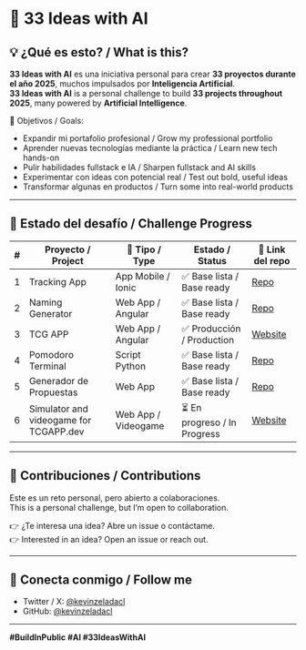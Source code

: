 # 🚀 33 Ideas with AI

## 💡 ¿Qué es esto? / What is this?

**33 Ideas with AI** es una iniciativa personal para crear **33 proyectos durante el año 2025**, muchos impulsados por **Inteligencia Artificial**.  
**33 Ideas with AI** is a personal challenge to build **33 projects throughout 2025**, many powered by **Artificial Intelligence**.

🎯 Objetivos / Goals:

- Expandir mi portafolio profesional / Grow my professional portfolio  
- Aprender nuevas tecnologías mediante la práctica / Learn new tech hands-on  
- Pulir habilidades fullstack e IA / Sharpen fullstack and AI skills  
- Experimentar con ideas con potencial real / Test out bold, useful ideas  
- Transformar algunas en productos / Turn some into real-world products  

---

## 📌 Estado del desafío / Challenge Progress

| #  | Proyecto / Project        | 📱 Tipo / Type   | Estado / Status                  | 🔗 Link del repo |
|-----|---------------------------|------------------|----------------------------------|------------------|
| 1  | Tracking App              | App Mobile / Ionic        | ✅ Base lista / Base ready       | [Repo](https://github.com/kevinzeladacl/tracking-app) |
| 2  | Naming Generator          | Web App  / Angular        | ✅ Base lista / Base ready  | [Repo](https://github.com/kevinzeladacl/naming)       |
| 3  | TCG APP          | Web App  / Angular        | ✅ Producción / Production  | [Website](https://tcgapp.dev)       |
| 4  | Pomodoro Terminal          | Script Python    | ✅ Base lista / Base ready  | [Repo]([https://tcgapp.dev](https://github.com/kevinzeladacl/pomodoro-terminal))       |
| 5  | Generador de Propuestas        | Web App   | ✅ Base lista / Base ready  | [Repo](https://github.com/kevinzeladacl/generador-propuestas)      |
| 6  | Simulator and videogame  for TCGAPP.dev        | Web App / Videogame   | ⏳ En progreso / In Progress  | [Website](https://tcgapp.dev)       |     |


---

## 🤝 Contribuciones / Contributions

Este es un reto personal, pero abierto a colaboraciones.  
This is a personal challenge, but I’m open to collaboration.

👉 ¿Te interesa una idea? Abre un issue o contáctame.  
👉 Interested in an idea? Open an issue or reach out.

---

## 📲 Conecta conmigo / Follow me

- Twitter / X: [@kevinzeladacl](https://twitter.com/kevinzeladacl)  
- GitHub: [@kevinzeladacl](https://github.com/kevinzeladacl)

---

**#BuildInPublic #AI #33IdeasWithAI**
